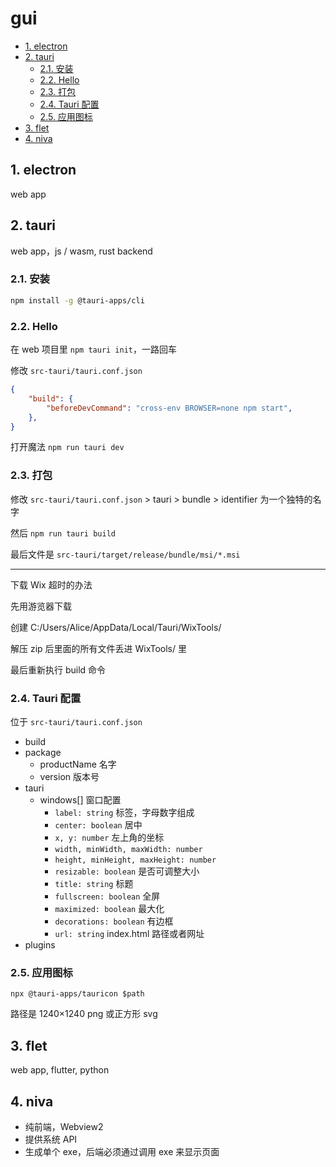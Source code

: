 # gui

- [1. electron](#1-electron)
- [2. tauri](#2-tauri)
  - [2.1. 安装](#21-安装)
  - [2.2. Hello](#22-hello)
  - [2.3. 打包](#23-打包)
  - [2.4. Tauri 配置](#24-tauri-配置)
  - [2.5. 应用图标](#25-应用图标)
- [3. flet](#3-flet)
- [4. niva](#4-niva)

## 1. electron

web app

## 2. tauri

web app，js / wasm, rust backend

### 2.1. 安装

```sh
npm install -g @tauri-apps/cli
```

### 2.2. Hello

在 web 项目里 `npm tauri init`，一路回车

修改 `src-tauri/tauri.conf.json`

```json
{
    "build": {
        "beforeDevCommand": "cross-env BROWSER=none npm start",
    },
}
```

打开魔法 `npm run tauri dev`

### 2.3. 打包

修改 `src-tauri/tauri.conf.json` > tauri > bundle > identifier 为一个独特的名字

然后 `npm run tauri build`

最后文件是 `src-tauri/target/release/bundle/msi/*.msi`

***

下载 Wix 超时的办法

先用游览器下载 [](https://github.com/wixtoolset/wix3/releases/download/wix3112rtm/wix311-binaries.zip)

创建 C:/Users/Alice/AppData/Local/Tauri/WixTools/

解压 zip 后里面的所有文件丢进 WixTools/ 里

最后重新执行 build 命令

### 2.4. Tauri 配置

位于 `src-tauri/tauri.conf.json`

- build
- package
  - productName 名字
  - version 版本号
- tauri
  - windows[] 窗口配置
    - `label: string` 标签，字母数字组成
    - `center: boolean` 居中
    - `x, y: number` 左上角的坐标
    - `width, minWidth, maxWidth: number`
    - `height, minHeight, maxHeight: number`
    - `resizable: boolean` 是否可调整大小
    - `title: string` 标题
    - `fullscreen: boolean` 全屏
    - `maximized: boolean` 最大化
    - `decorations: boolean` 有边框
    - `url: string` index.html 路径或者网址
- plugins

### 2.5. 应用图标

`npx @tauri-apps/tauricon $path`

路径是 1240×1240 png 或正方形 svg

## 3. flet

web app, flutter, python

## 4. niva

- 纯前端，Webview2
- 提供系统 API
- 生成单个 exe，后端必须通过调用 exe 来显示页面
